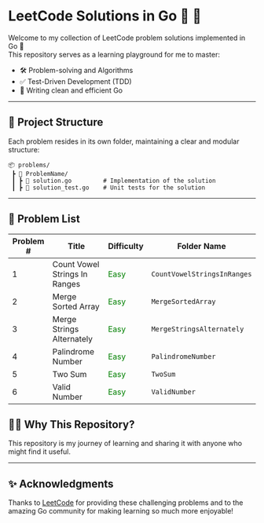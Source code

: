 # LeetCode Solutions in Go 🐹 🎉

Welcome to my collection of LeetCode problem solutions implemented in Go 🚀  
This repository serves as a learning playground for me to master:

- 🛠️ Problem-solving and Algorithms
- ✅ Test-Driven Development (TDD)
- 📖 Writing clean and efficient Go

---

## 📂 Project Structure

Each problem resides in its own folder, maintaining a clear and modular structure:

```plaintext
📦 problems/
 ┣ 📂 ProblemName/
 ┃ ┣ 📄 solution.go         # Implementation of the solution
 ┃ ┣ 📄 solution_test.go    # Unit tests for the solution
```

---

## 📜 Problem List

| Problem # | Title                                 | Difficulty                 | Folder Name                      |
|-----------|----------------------------------------|----------------------------|----------------------------------|
| 1         | Count Vowel Strings In Ranges | <span style="color:green;">Easy</span> | `CountVowelStringsInRanges` |
| 2         | Merge Sorted Array | <span style="color:green;">Easy</span> | `MergeSortedArray` |
| 3         | Merge Strings Alternately | <span style="color:green;">Easy</span> | `MergeStringsAlternately` |
| 4         | Palindrome Number | <span style="color:green;">Easy</span> | `PalindromeNumber` |
| 5         | Two Sum | <span style="color:green;">Easy</span> | `TwoSum` |
| 6         | Valid Number | <span style="color:green;">Easy</span> | `ValidNumber` |
## 👨‍💻 Why This Repository?

This repository is my journey of learning and sharing it with anyone who might find it useful.

---

## ✨ Acknowledgments

Thanks to [LeetCode](https://leetcode.com/) for providing these challenging problems and to the amazing Go community for making learning so much more enjoyable!

